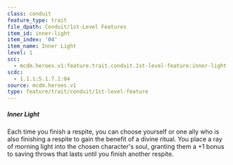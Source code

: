 ```yaml
---
class: conduit
feature_type: trait
file_dpath: Conduit/1st-Level Features
item_id: inner-light
item_index: '04'
item_name: Inner Light
level: 1
scc:
  - mcdm.heroes.v1:feature.trait.conduit.1st-level-feature:inner-light
scdc:
  - 1.1.1:5.1.7.1:04
source: mcdm.heroes.v1
type: feature/trait/conduit/1st-level-feature
---
```


##### Inner Light

Each time you finish a respite, you can choose yourself or one ally who is also finishing a respite to gain the benefit of a divine ritual. You place a ray of morning light into the chosen character's soul, granting them a +1 bonus to saving throws that lasts until you finish another respite.
